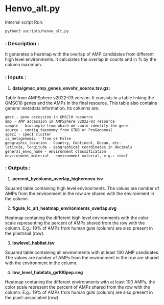 # Henvo_alt.py

Internal script
Run:

```
python3 uscripts/henvo_alt.py
```

### : Description :

It generates a heatmap with the overlap of AMP candidates from 
different high level environments.
It calculates the overlap in counts and in % by the column maximum.

### : Inputs :

1. **data/gmsc_amp_genes_envohr_source.tsv.gz:**

Table from AMPSphere v2022-03 version. It consists in a table linking the
GMSC10 genes and the AMPs in the final resource. This table also contains
general metadata information. Its columns are:
    
    gmsc - gene accession in GMSC10 resource
    amp - AMP accession in AMPSphere v2022-03 resource
    sample - biosample from which we could identify the gene
    source - contig taxonomy from GTDB or ProGenomes2
    specI - specI cluster
    is_metagenomic - True or False
    geographic_location - Country, Continent, Ocean, etc.
    latitude, longitude - geographical coordinates in decimals
    general_envo_name - environment classification
    environment_material - environment material, e.g.: stool
    
### : Outputs :

1. **percent_bycolumn_overlap_higherenvo.tsv**

Squared table containing high level environments.
The values are number of AMPs from the environment in
the row are shared with the environment in the column. 

2. **figure_1c_alt_heatmap_environments_overlap.svg**

Heatmap contaning the different high level environments with the color scale
representing the percent of AMPs shared from the row with the column.
E.g.: 19% of AMPs from human guts (column) are also present in the plant/soil (row).

3. **lowlevel_habitat.tsv**

Squared table containing all environments with at least 100 AMP candidates.
The values are number of AMPs from the environment in
the row are shared with the environment in the column. 

4. **low_level_habitats_ge100pep.svg**

Heatmap contaning the different environments with at least 100 AMPs, the color scale
represent the percent of AMPs shared from the row with the column.
E.g.: 19% of AMPs from human guts (column) are also present in the plant-associated (row).

